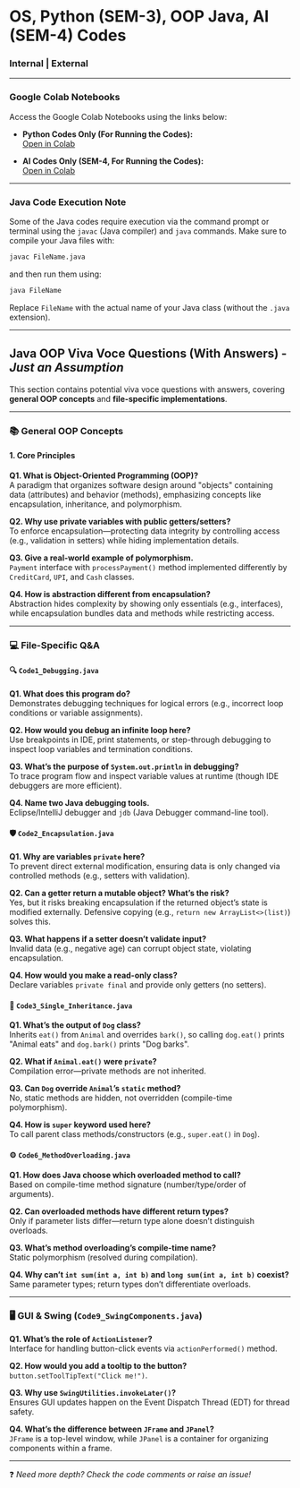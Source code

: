 # OS, Python (SEM-3), OOP Java, AI (SEM-4) Codes

### Internal | External

---

### Google Colab Notebooks

Access the Google Colab Notebooks using the links below:

- **Python Codes Only (For Running the Codes):**  
  [Open in Colab](https://colab.research.google.com/drive/1LlM0m4sfO344PLCtNSCbkHeFaUvlu5gO?usp=sharing)

- **AI Codes Only (SEM-4, For Running the Codes):**  
  [Open in Colab](https://colab.research.google.com/drive/12KhMb6AZajVh0hHi-yig-Na1y2OrdWcX?usp=sharing)

---

### Java Code Execution Note

Some of the Java codes require execution via the command prompt or terminal using the `javac` (Java compiler) and `java` commands. Make sure to compile your Java files with:

```sh
javac FileName.java
```

and then run them using:

```sh
java FileName
```

Replace `FileName` with the actual name of your Java class (without the `.java` extension).

---

## Java OOP Viva Voce Questions (With Answers) - _Just an Assumption_

This section contains potential viva voce questions with answers, covering **general OOP concepts** and **file-specific implementations**.

---

### 📚 General OOP Concepts

#### 1. Core Principles  
**Q1. What is Object-Oriented Programming (OOP)?**  
 A paradigm that organizes software design around "objects" containing data (attributes) and behavior (methods), emphasizing concepts like encapsulation, inheritance, and polymorphism.  

**Q2. Why use private variables with public getters/setters?**  
 To enforce encapsulation—protecting data integrity by controlling access (e.g., validation in setters) while hiding implementation details.  

**Q3. Give a real-world example of polymorphism.**  
 `Payment` interface with `processPayment()` method implemented differently by `CreditCard`, `UPI`, and `Cash` classes.  

**Q4. How is abstraction different from encapsulation?**  
 Abstraction hides complexity by showing only essentials (e.g., interfaces), while encapsulation bundles data and methods while restricting access.  

---

### 💻 File-Specific Q&A

#### 🔍 `Code1_Debugging.java`  
**Q1. What does this program do?**  
 Demonstrates debugging techniques for logical errors (e.g., incorrect loop conditions or variable assignments).  

**Q2. How would you debug an infinite loop here?**  
 Use breakpoints in IDE, print statements, or step-through debugging to inspect loop variables and termination conditions.  

**Q3. What’s the purpose of `System.out.println` in debugging?**  
 To trace program flow and inspect variable values at runtime (though IDE debuggers are more efficient).  

**Q4. Name two Java debugging tools.**  
 Eclipse/IntelliJ debugger and `jdb` (Java Debugger command-line tool).  

#### 🛡️ `Code2_Encapsulation.java`  
**Q1. Why are variables `private` here?**  
 To prevent direct external modification, ensuring data is only changed via controlled methods (e.g., setters with validation).  

**Q2. Can a getter return a mutable object? What’s the risk?**  
 Yes, but it risks breaking encapsulation if the returned object’s state is modified externally. Defensive copying (e.g., `return new ArrayList<>(list)`) solves this.  

**Q3. What happens if a setter doesn’t validate input?**  
 Invalid data (e.g., negative age) can corrupt object state, violating encapsulation.  

**Q4. How would you make a read-only class?**  
 Declare variables `private final` and provide only getters (no setters).  

#### 🧬 `Code3_Single_Inheritance.java`  
**Q1. What’s the output of `Dog` class?**  
 Inherits `eat()` from `Animal` and overrides `bark()`, so calling `dog.eat()` prints "Animal eats" and `dog.bark()` prints "Dog barks".  

**Q2. What if `Animal.eat()` were `private`?**  
 Compilation error—private methods are not inherited.  

**Q3. Can `Dog` override `Animal`’s `static` method?**  
 No, static methods are hidden, not overridden (compile-time polymorphism).  

**Q4. How is `super` keyword used here?**  
 To call parent class methods/constructors (e.g., `super.eat()` in `Dog`).  

#### ⚙️ `Code6_MethodOverloading.java`  
**Q1. How does Java choose which overloaded method to call?**  
 Based on compile-time method signature (number/type/order of arguments).  

**Q2. Can overloaded methods have different return types?**  
 Only if parameter lists differ—return type alone doesn’t distinguish overloads.  

**Q3. What’s method overloading’s compile-time name?**  
 Static polymorphism (resolved during compilation).  

**Q4. Why can’t `int sum(int a, int b)` and `long sum(int a, int b)` coexist?**  
 Same parameter types; return types don’t differentiate overloads.  

---

### 🖥️ GUI & Swing (`Code9_SwingComponents.java`)  
**Q1. What’s the role of `ActionListener`?**  
 Interface for handling button-click events via `actionPerformed()` method.  

**Q2. How would you add a tooltip to the button?**  
 `button.setToolTipText("Click me!")`.  

**Q3. Why use `SwingUtilities.invokeLater()`?**  
 Ensures GUI updates happen on the Event Dispatch Thread (EDT) for thread safety.  

**Q4. What’s the difference between `JFrame` and `JPanel`?**  
 `JFrame` is a top-level window, while `JPanel` is a container for organizing components within a frame.  

---

❓ *Need more depth? Check the code comments or raise an issue!*
